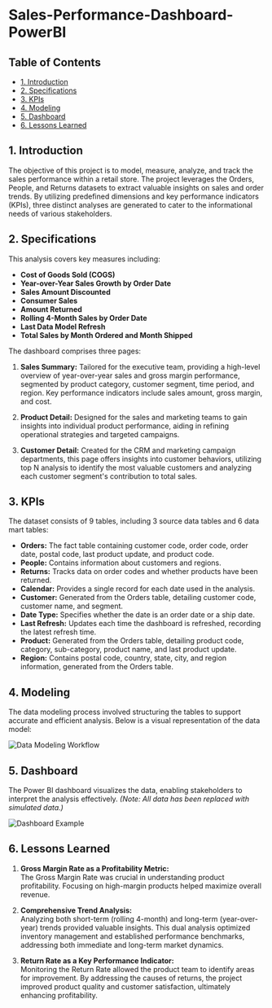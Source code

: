 # Sales-Performance-Dashboard-PowerBI

## Table of Contents
- [1. Introduction](#1-introduction)
- [2. Specifications](#2-specifications)
- [3. KPIs](#3-kpis)
- [4. Modeling](#4-modeling)
- [5. Dashboard](#5-dashboard)
- [6. Lessons Learned](#6-lessons-learned)

## 1. Introduction

The objective of this project is to model, measure, analyze, and track the sales performance within a retail store. The project leverages the Orders, People, and Returns datasets to extract valuable insights on sales and order trends. By utilizing predefined dimensions and key performance indicators (KPIs), three distinct analyses are generated to cater to the informational needs of various stakeholders.

## 2. Specifications

This analysis covers key measures including:
- **Cost of Goods Sold (COGS)**
- **Year-over-Year Sales Growth by Order Date**
- **Sales Amount Discounted**
- **Consumer Sales**
- **Amount Returned**
- **Rolling 4-Month Sales by Order Date**
- **Last Data Model Refresh**
- **Total Sales by Month Ordered and Month Shipped**

The dashboard comprises three pages:
1. **Sales Summary:** Tailored for the executive team, providing a high-level overview of year-over-year sales and gross margin performance, segmented by product category, customer segment, time period, and region. Key performance indicators include sales amount, gross margin, and cost.
   
2. **Product Detail:** Designed for the sales and marketing teams to gain insights into individual product performance, aiding in refining operational strategies and targeted campaigns.
   
3. **Customer Detail:** Created for the CRM and marketing campaign departments, this page offers insights into customer behaviors, utilizing top N analysis to identify the most valuable customers and analyzing each customer segment's contribution to total sales.

## 3. KPIs

The dataset consists of 9 tables, including 3 source data tables and 6 data mart tables:

- **Orders:** The fact table containing customer code, order code, order date, postal code, last product update, and product code.
- **People:** Contains information about customers and regions.
- **Returns:** Tracks data on order codes and whether products have been returned.
- **Calendar:** Provides a single record for each date used in the analysis.
- **Customer:** Generated from the Orders table, detailing customer code, customer name, and segment.
- **Date Type:** Specifies whether the date is an order date or a ship date.
- **Last Refresh:** Updates each time the dashboard is refreshed, recording the latest refresh time.
- **Product:** Generated from the Orders table, detailing product code, category, sub-category, product name, and last product update.
- **Region:** Contains postal code, country, state, city, and region information, generated from the Orders table.

## 4. Modeling

The data modeling process involved structuring the tables to support accurate and efficient analysis. Below is a visual representation of the data model:

![Data Modeling Workflow](https://github.com/user-attachments/assets/5c655221-fb2f-4d9a-8a91-c367094b12f8)

## 5. Dashboard

The Power BI dashboard visualizes the data, enabling stakeholders to interpret the analysis effectively. *(Note: All data has been replaced with simulated data.)*

![Dashboard Example](https://github.com/user-attachments/assets/9574ed59-162d-46b2-b2a9-757cf6082a94)

## 6. Lessons Learned

1. **Gross Margin Rate as a Profitability Metric:**  
   The Gross Margin Rate was crucial in understanding product profitability. Focusing on high-margin products helped maximize overall revenue.

2. **Comprehensive Trend Analysis:**  
   Analyzing both short-term (rolling 4-month) and long-term (year-over-year) trends provided valuable insights. This dual analysis optimized inventory management and established performance benchmarks, addressing both immediate and long-term market dynamics.

3. **Return Rate as a Key Performance Indicator:**  
   Monitoring the Return Rate allowed the product team to identify areas for improvement. By addressing the causes of returns, the project improved product quality and customer satisfaction, ultimately enhancing profitability.
